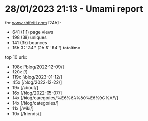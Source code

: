 # 28/01/2023 21:13 - Umami report
for www.shifeiti.com [24h] :

 - 641 (111) page views
 - 198 (38) uniques
 - 141 (35) bounces
 - 15h 32' 34'' (2h 51' 54'') totaltime


top 10 urls:
 - 198x [/blog/2022-12-09/]
 - 120x [/]
 - 119x [/blog/2023-01-12/]
 - 45x [/blog/2022-12-22/]
 - 19x [/about/]
 - 16x [/blog/2022-05-07/]
 - 14x [/blog/categories/%E6%8A%80%E6%9C%AF/]
 - 14x [/blog/categories/]
 - 11x [/wiki/]
 - 10x [/friends/]


